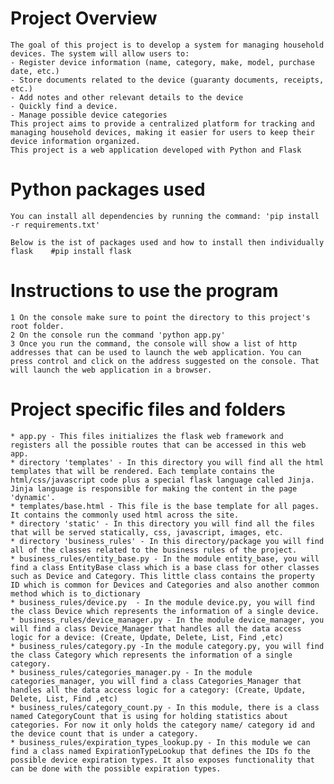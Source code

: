 # Project Overview
    The goal of this project is to develop a system for managing household devices. The system will allow users to:
    - Register device information (name, category, make, model, purchase date, etc.)
    - Store documents related to the device (guaranty documents, receipts, etc.)
    - Add notes and other relevant details to the device
    - Quickly find a device.
    - Manage possible device categories
    This project aims to provide a centralized platform for tracking and managing household devices, making it easier for users to keep their device information organized.
    This project is a web application developed with Python and Flask

# Python packages used
    You can install all dependencies by running the command: 'pip install -r requirements.txt'

    Below is the ist of packages used and how to install then individually
    flask    #pip install flask
    

# Instructions to use the program
    1 On the console make sure to point the directory to this project's root folder. 
    2 On the console run the command 'python app.py'
    3 Once you run the command, the console will show a list of http addresses that can be used to launch the web application. You can press control and click on the address suggested on the console. That will launch the web application in a browser.

# Project specific files and folders
    * app.py - This files initializes the flask web framework and registers all the possible routes that can be accessed in this web app.
    * directory 'templates' - In this directory you will find all the html templates that will be rendered. Each template contains the html/css/javascript code plus a special flask language called Jinja. Jinja language is responsible for making the content in the page 'dynamic'.
    * templates/base.html - This file is the base template for all pages. It contains the commonly used html across the site.
    * directory 'static' - In this directory you will find all the files that will be served statically, css, javascript, images, etc. 
    * directory 'business_rules' - In this directory/package you will find all of the classes related to the business rules of the project.
    * business_rules/entity_base.py - In the module entity_base, you will find a class EntityBase class which is a base class for other classes such as Device and Category. This little class contains the property ID which is common for Devices and Categories and also another common method which is to_dictionary
    * business_rules/device.py  - In the module device.py, you will find the class Device which represents the information of a single device. 
    * business_rules/device_manager.py - In the module device_manager, you will find a class Device_Manager that handles all the data access logic for a device: (Create, Update, Delete, List, Find ,etc)
    * business_rules/category.py -In the module category.py, you will find the class Category which represents the information of a single category.
    * business_rules/categories_manager.py - In the module categories_manager, you will find a class Categories_Manager that handles all the data access logic for a category: (Create, Update, Delete, List, Find ,etc)
    * business_rules/category_count.py - In this module, there is a class named CategoryCount that is using for holding statistics about categories. For now it only holds the category name/ category id and the device count that is under a category. 
    * business_rules/expiration_types_lookup.py - In this module we can find a class named ExpirationTypeLookup that defines the IDs fo the possible device expiration types. It also exposes functionality that can be done with the possible expiration types. 

